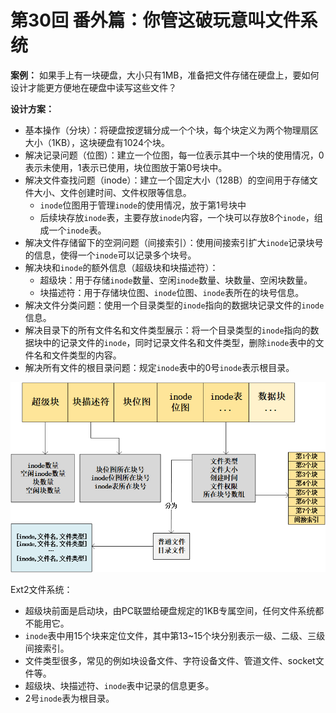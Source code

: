 # 第30回 番外篇：你管这破玩意叫文件系统

**案例：** 如果手上有一块硬盘，大小只有1MB，准备把文件存储在硬盘上，要如何设计才能更方便地在硬盘中读写这些文件？

**设计方案：**
- 基本操作（分块）：将硬盘按逻辑分成一个个块，每个块定义为两个物理扇区大小（1KB），这块硬盘有1024个块。
- 解决记录问题（位图）：建立一个位图，每一位表示其中一个块的使用情况，0表示未使用，1表示已使用，块位图放于第0号块中。
- 解决文件查找问题（inode）：建立一个固定大小（128B）的空间用于存储文件大小、文件创建时间、文件权限等信息。
  - `inode`位图用于管理`inode`的使用情况，放于第1号块中
  - 后续块存放`inode`表，主要存放`inode`内容，一个块可以存放8个`inode`，组成一个`inode`表。
- 解决文件存储留下的空洞问题（间接索引）：使用间接索引扩大`inode`记录块号的信息，使得一个`inode`可以记录多个块号。
- 解决块和`inode`的额外信息（超级块和块描述符）：
  - 超级块：用于存储`inode`数量、空闲`inode`数量、块数量、空闲块数量。
  - 块描述符：用于存储块位图、`inode`位图、`inode`表所在的块号信息。
- 解决文件分类问题：使用一个目录类型的`inode`指向的数据块记录文件的`inode`信息。
- 解决目录下的所有文件名和文件类型展示：将一个目录类型的`inode`指向的数据块中的记录文件的`inode`，同时记录文件名和文件类型，删除`inode`表中的文件名和文件类型的内容。
- 解决所有文件的根目录问题：规定`inode`表中的0号`inode`表示根目录。

![文件系统的块设计](images/ch30-disk-blocks.png)

Ext2文件系统：
- 超级块前面是启动块，由PC联盟给硬盘规定的1KB专属空间，任何文件系统都不能用它。
- `inode`表中用15个块来定位文件，其中第13~15个块分别表示一级、二级、三级间接索引。
- 文件类型很多，常见的例如块设备文件、字符设备文件、管道文件、socket文件等。
- 超级块、块描述符、`inode`表中记录的信息更多。
- 2号`inode`表为根目录。